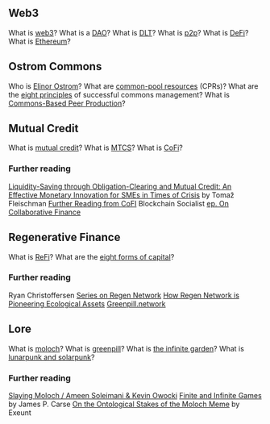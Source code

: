 ## Web3

What is [web3](https://ethereum.org/web3)?
What is a [DAO](https://ethereum.org/dao)?
What is [DLT](https://www.dltscience.org/news/what-is-dlt-distributed-ledger-technology-explained)?
What is [p2p](https://www.techtarget.com/searchnetworking/definition/peer-to-peer)?
What is [DeFi](https://ethereum.org/defi)?
What is [Ethereum](https://ethereum.org/what-is-ethereum)?


## Ostrom Commons

Who is [Elinor Ostrom](https://booksandideas.net/Elinor-Ostrom-Fighting-the-Tragedy-of-the-Commons)?
What are [common-pool resources](https://wiki.p2pfoundation.net/Common_Pool_Resource) (CPRs)?
What are the [eight principles](https://patternsofcommoning.org/uncategorized/eight-design-principles-for-successful-commons/) of successful commons management?
What is [Commons-Based Peer Production](https://wiki.p2pfoundation.net/Commons-Based_Peer_Production)?

## Mutual Credit

What is [mutual credit](https://matslats.net/definition-mutual-credit)?
What is [MTCS](https://cofi.informal.systems/FAQ#what-is-mtcs)?
What is [CoFi](https://cofi.informal.systems/about)?


### Further reading

[Liquidity-Saving through Obligation-Clearing and Mutual Credit: An Effective Monetary Innovation for SMEs in Times of Crisis](https://www.mdpi.com/1911-8074/13/12/295) by Tomaž Fleischman
[Further Reading from CoFI](https://cofi.informal.systems/resources)
Blockchain Socialist [ep. On Collaborative Finance](https://www.youtube.com/watch?v=YyN2BCwt8k4)


## Regenerative Finance

What is [ReFi](https://hackernoon.com/an-introduction-to-regenerative-finance-refi)?
What are the [eight forms of capital](https://wiki.p2pfoundation.net/Eight_Forms_of_Capital)?
<!-- What is impact tracking? -->
<!-- What are ecocredits? -->

### Further reading

Ryan Christoffersen [Series on Regen Network](https://medium.com/regen-network/a-ledger-for-the-earth-af7e0d1fc238)
[How Regen Network is Pioneering Ecological Assets](https://causeartist.com/regen-network-regenerative-finance-economy/)
[Greenpill.network](https://greenpill.network/)

## Lore

What is [moloch](https://slatestarcodex.com/2014/07/30/meditations-on-moloch/)?
What is [greenpill](https://owocki.com/take-green-pill/)?
What is [the infinite garden](https://ethereum.foundation/infinitegarden)?
What is [lunarpunk and solarpunk](https://www.coindesk.com/layer2/2022/09/20/what-are-solarpunk-and-lunarpunk-anyway/)?

### Further reading

[Slaying Moloch / Ameen Soleimani & Kevin Owocki](https://www.bankless.com/slaying-moloch-ameen-soleimani-and-639070caed39286b12323262)
[Finite and Infinite Games](https://wtf.tw/ref/carse.pdf) by James P. Carse
[On the Ontological Stakes of the Moloch Meme](https://mirror.xyz/thepluriverse.eth/b0LgQMmuAu1Vpw-OL3LpKxo3hxOPWlVLrPkQF90g7Qw) by Exeunt
